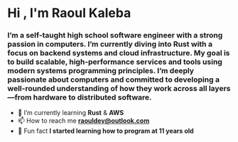 <h1 align="Left">Hi , I'm Raoul Kaleba</h1>
<h3 align="Left">I’m a self-taught high school software engineer with a strong passion in computers. I’m currently diving into Rust with a focus on backend systems and cloud infrastructure. My goal is to build scalable, high-performance services and tools using modern systems programming principles. I’m deeply passionate about computers and committed to developing a well-rounded understanding of how they work across all layers—from hardware to distributed software.</h3>

- 🦀 I’m currently learning **Rust** & **AWS**
- 📫 How to reach me **raouldev@outlook.com**
- 🧠 Fun fact **I started learning how to program at 11 years old**
